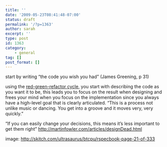 ```yaml
---
title: ''
date: '2009-05-23T08:41:48-07:00'
status: draft
permalink: '/?p=1363'
author: sarah
excerpt: ''
type: post
id: 1363
category:
    - general
tag: []
post_format: []
---
```

start by writing “the code you wish you had” (James Greening, p 31)

using the [red-green-refactor cycle](http://jamesshore.com/Blog/Red-Green-Refactor.html), you start with describing the code as you want it to be, this leads you to focus on the result when designing and frees your mind when you focus on the implementation since you always have a high-level goal that is clearly articulated. “This is a process not unlike music or dancing. You get into a groove and it moves very, very quickly.”

“If you can easily change your decisions, this means it’s less important to get them right” http://martinfowler.com/articles/designDead.html

image: http://skitch.com/ultrasaurus/btcpu/rspecbook-page-21-of-333